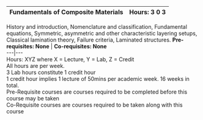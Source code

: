 **Fundamentals of Composite Materials** | **Hours: 3 0 3**  
---|---  
History and introduction, Nomenclature and classification, Fundamental equations, Symmetric, asymmetric and other characteristic layering setups, Classical lamination theory, Failure criteria, Laminated structures.
**Pre-requisites: None** | **Co-requisites: None**  
---|---  
Hours: XYZ where X = Lecture, Y = Lab, Z = Credit  
All hours are per week.  
3 Lab hours constitute 1 credit hour  
1 credit hour implies 1 lecture of 50mins per academic week. 16 weeks in total.  
Pre-Requisite courses are courses required to be completed before this course may be taken  
Co-Requisite courses are courses required to be taken along with this course
